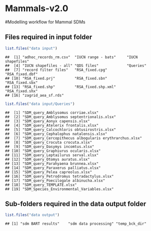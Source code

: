 Mammals-v2.0
================

\#Modelling workflow for Mammal SDMs

## Files required in input folder

``` r
list.files("data input")
```

    ##  [1] "adhoc_records_rm.csv"  "IUCN range - bats"     "IUCN shapefiles"      
    ##  [4] "IUCN shapefiles - all" "QDS files"             "Queries"              
    ##  [7] "record filter files"   "RSA_fixed.cpg"         "RSA_fixed.dbf"        
    ## [10] "RSA_fixed.prj"         "RSA_fixed.sbn"         "RSA_fixed.sbx"        
    ## [13] "RSA_fixed.shp"         "RSA_fixed.shp.xml"     "RSA_fixed.shx"        
    ## [16] "zagrid_aea_sf.rds"

``` r
list.files("data input/Queries")
```

    ##  [1] "SDM_query_Amblysomus corriae.xlsx"                    
    ##  [2] "SDM_query_Amblysomus septentrionalis.xlsx"            
    ##  [3] "SDM_query_Aonyx capensis.xlsx"                        
    ##  [4] "SDM_query_Atelerix frontalis.xlsx"                    
    ##  [5] "SDM_query_Calcochloris obtusirostris.xlsx"            
    ##  [6] "SDM_query_Cephalophus natalensis.xlsx"                
    ##  [7] "SDM_query_Cercopithecus albogularis erythrarchus.xlsx"
    ##  [8] "SDM_query_Crocuta crocuta.xlsx"                       
    ##  [9] "SDM_query_Dasymys incomtus.xlsx"                      
    ## [10] "SDM_query_Graphiurus ocularis.xlsx"                   
    ## [11] "SDM_query_Leptailurus serval.xlsx"                    
    ## [12] "SDM_query_Otomys auratus.xlsx"                        
    ## [13] "SDM_query_Parahyaena brunnea.xlsx"                    
    ## [14] "SDM_query_Paraxerus palliatus.xlsx"                   
    ## [15] "SDM_query_Pelea capreolus.xlsx"                       
    ## [16] "SDM_query_Petrodromus tetradactylus.xlsx"             
    ## [17] "SDM_query_Poecilogale albinucha.xlsx"                 
    ## [18] "SDM_query_TEMPLATE.xlsx"                              
    ## [19] "SDM_Species_Environmental_Variables.xlsx"

## Sub-folders required in the data output folder

``` r
list.files("data output")
```

    ## [1] "sdm BART results"    "sdm data processing" "temp_bck_dir"
